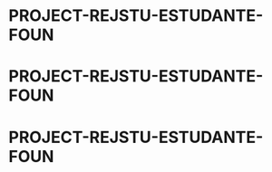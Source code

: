   # PROJECT-REJSTU-ESTUDANTE-FOUN
  # PROJECT-REJSTU-ESTUDANTE-FOUN
  # PROJECT-REJSTU-ESTUDANTE-FOUN
